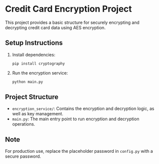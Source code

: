# Credit Card Encryption Project

This project provides a basic structure for securely encrypting and decrypting credit card data using AES encryption.

## Setup Instructions

1. Install dependencies:
    ```bash
    pip install cryptography
    ```

2. Run the encryption service:
    ```bash
    python main.py
    ```

## Project Structure

- `encryption_service/`: Contains the encryption and decryption logic, as well as key management.
- `main.py`: The main entry point to run encryption and decryption operations.

## Note
For production use, replace the placeholder password in `config.py` with a secure password.
        